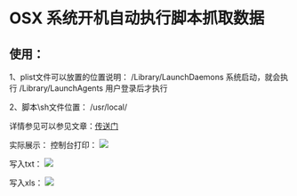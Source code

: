 # OSX 系统开机自动执行脚本抓取数据

## 使用：

1、plist文件可以放置的位置说明：
      /Library/LaunchDaemons 系统启动，就会执行
     /Library/LaunchAgents 用户登录后才执行

2、脚本\sh文件位置：
     /usr/local/

详情参见可以参见文章：[传送门](www.3code.info/2016/11/08/pythonGetFund/)

实际展示：
控制台打印：
![](https://ooo.0o0.ooo/2016/11/11/5825712e47466.png)

写入txt：
![](https://ooo.0o0.ooo/2016/11/11/5825719ba664e.png)

写入xls：
![](https://ooo.0o0.ooo/2016/11/11/58257180958e8.png)




